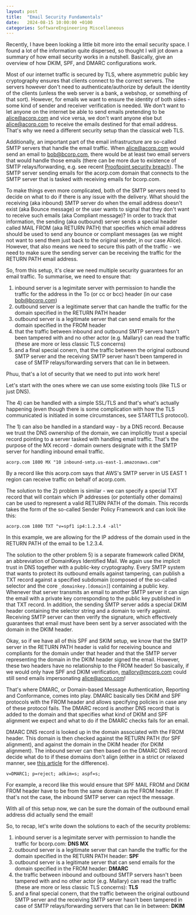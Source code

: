 ```yaml
---
layout: post
title:  "Email Security Fundamentals"
date:   2024-08-15 10:00:00 +0100
categories: SoftwareEngineering Miscellaneous
---
```


Recently, I have been looking a little bit more into the email security space. I found a lot of the information quite dispersed, so thought I will jot down a summary of how email security works in a nutshell. Basically, give an overview of how DKIM, SPF, and DMARC configurations work.

Most of our internet traffic is secured by TLS, where asymmetric public key cryptography ensures that clients connect to the correct servers. The servers however don't need to  authenticate/authorize by default the identity of the clients (unless the web server is a bank, a webshop, or something of that sort). However, for emails we want to ensure the identity of both sides - some kind of sender and receiver verification is needed. We don't want to let anyone on the internet be able to send emails pretending to be alice@acorp.com and vice versa, we don't want anyone else but alice@acorp.com to receive the emails destined for that email address. That's why we need a different security setup than the classical web TLS.

Additionally, an important part of the email infrastructure are so-called SMTP servers that handle the email traffic. When alice@acorp.com would send an email to bob@bcorp.com, there would be at least two email servers that would handle those emails (there can be more due to existence of SMTP relays/forwarding, e.g. see recent [Proofpoint security breach](https://labs.guard.io/echospoofing-a-massive-phishing-campaign-exploiting-proofpoints-email-protection-to-dispatch-3dd6b5417db6)). The SMTP server sending emails for the acorp.com domain that connects to the SMTP server that is tasked with receiving emails for bcorp.com. 

To make things even more complicated, both of the SMTP servers need to decide on what to do if there is any issue with the delivery. What should the receiving (aka inbound) SMTP server do when the email address doesn't exist (aka Bounce message) or the user wants to signal that they don't want to receive such emails (aka Compliant message)? In order to track that information, the sending (aka outbound) server sends a special header called MAIL FROM (aka RETURN PATH) that specifies which email address should be used to send any bounce or compliant messages (as we might not want to send them just back to the original sender, in our case Alice). However, that also means we need to secure this path of the traffic - we need to make sure the sending server can be receiving the traffic for the RETURN PATH email address.

So, from this setup, it's clear we need multiple security guarantees for an email traffic. To summarise, we need to ensure that:

1) inbound server is a legimitate server with permission to handle the traffic for the address in the To (or cc or bcc) header (in our case bob@bcorp.com)
2) outbound server is a legitimate server that can handle the traffic for the domain specified in the RETURN PATH header
3) outbound server is a legitimate server that can send emails for the domain specified in the FROM header
4) that the traffic between inbound and outbound SMTP servers hasn't been tampered with and no other actor (e.g. Mallary) can read the traffic (these are more or less classic TLS concerns)
5) and a final special conern, that the traffic between the original outbound SMTP server and the receiving SMTP server hasn't been tampered in case of SMTP relays/forwarding servers that can lie in between.

Phuu, that's a lot of security that we need to put into work here!

Let's start with the ones where we can use some existing tools (like TLS or just DNS). 

The 4) can be handled with a simple SSL/TLS and that's what's actually happening (even though there is some complication with how the TLS communicated is initiated in some circumstances, see STARTTLS protocol).

The 1) can also be handled in a standard way - by a DNS record. Because we trust the DNS ownership of the domain, we can implicitly trust a special record pointing to a server tasked with handling email traffic. That's the purpose of the MX record - domain owners designate with it the SMTP server for handling inbound email traffic. 

```
acorp.com 1800 MX "10 inbound-smtp.us-east-1.amazonaws.com"
```

By a record like this acorp.com says that AWS's SMTP server in US EAST 1 region can receive traffic on behalf of acorp.com.

The solution to the 2) problem is similar - we can specify a special TXT record that will contain which IP addresses (or potentially other domains) can be used to represent a valid RETURN PATH of the domain. This records takes the form of the so-called Sender Policy Framework and can look like this:

```
acorp.com 1800 TXT "v=spf1 ip4:1.2.3.4 -all"
```

In this example, we are allowing for the IP address of the domain used in the RETURN PATH of the email to be 1.2.3.4.

The solution to the other problem 5) is a separate framework called DKIM, an abbreviation of DomainKeys Identified Mail. We again use the implicit trust in DNS together with a public-key cryptography. Every SMTP system that wants to protect its outbound emails against tampering, can publish a TXT record against a specified subdomain (composed of the so-called selector and the core `_domainkey.[domain]`) containing a public key. Whenever that server transmits an email to another SMTP server it can sign the email with a private key corresponding to the public key published in that TXT record. In addition, the sending SMTP server adds a special DKIM header containing the selector string and a domain to verify against. Receiving SMTP server can then verify the signature, which effectively guarantees that email must have been sent by a server associated with the domain in the DKIM header.

Okay, so if we have all of this SPF and SKIM setup, we know that the SMTP server in the RETURN PATH header is valid for receiving bounce and compliants for the domain under that header and that the SMTP server representing the domain in the DKIM header signed the email. However, these two headers have no relationship to the FROM header! So basically, if we would only have SPF and DKIM verification, mallory@mcorp.com could still send emails impersonating alice@acorp.com! 

That's where DMARC, or Domain-based Message Authentication, Reporting and Conformance, comes into play. DMARC basically ties DKIM and SPF protocols with the FROM header and allows specifying policies in case any of these protocol fails. The DMARC record is another DNS record that is added to the domain and that specifies what kind of DKIM and SPF alignment we expect and what to do if the DMARC checks fails for an email.

DMARC DNS record is looked up in the domain associated with the FROM header. This domain is then checked against the RETURN PATH (for SPF alignment), and against the domain in the DKIM header (for DKIM alignment). The inbound server can then based on the DMARC DNS record decide what do to if these domains don't align (either in a strict or relaxed manner, see [this article](https://support.google.com/a/answer/10032169?sjid=6770605781840214383-EU#dmarc-alignment) for the difference).

```
v=DMARC1; p=reject; adkim=s; aspf=s;
```

For example, a record like this would ensure that SPF MAIL FROM and DKIM FROM header have to be from the same domain as the FROM header. If that's not the case, the inbound SMTP server can reject the message.

With all of this setup now, we can be sure the domain of the outbound email address did actually send the email!

So, to recap, let's write down the solutions to each of the security problems:

1) inbound server is a legimitate server with permission to handle the traffic for bcorp.com: **DNS MX**
2) outbound server is a legitimate server that can handle the traffic for the domain specified in the RETURN PATH header: **SPF**
3) outbound server is a legitimate server that can send emails for the domain specified in the FROM header: **DMARC**
4) the traffic between inbound and outbound SMTP servers hasn't been tampered with and no other actor (e.g. Mallary) can read the traffic (these are more or less classic TLS concerns): **TLS**
5) and a final special conern, that the traffic between the original outbound SMTP server and the receiving SMTP server hasn't been tampered in case of SMTP relays/forwarding servers that can lie in between: **DKIM**